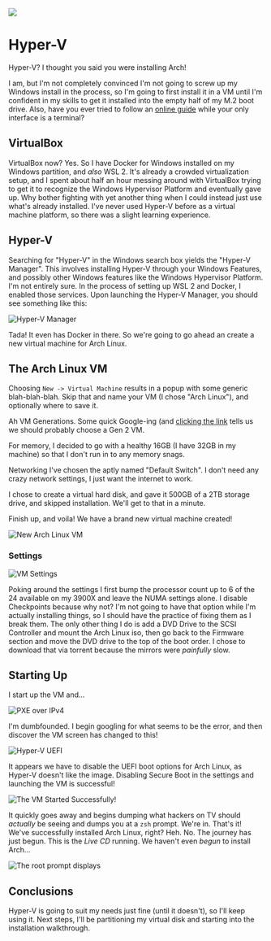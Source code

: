 ![](https://upload.wikimedia.org/wikipedia/commons/7/74/Arch_Linux_logo.svg)

# Hyper-V

Hyper-V? I thought you said you were installing Arch!

I am, but I'm not completely convinced I'm not going to screw up my Windows
install in the process, so I'm going to first install it in a VM until I'm
confident in my skills to get it installed into the empty half of my M.2 boot
drive. Also, have you ever tried to follow an [online
guide](https://wiki.archlinux.org/index.php/Installation_guide) while your
only interface is a terminal?

## VirtualBox

VirtualBox now? Yes. So I have Docker for Windows installed on my Windows
partition, and _also_ WSL 2. It's already a crowded virtualization setup, and
I spent about half an hour messing around with VirtualBox trying to get it to
recognize the Windows Hypervisor Platform and eventually gave up. Why bother
fighting with yet another thing when I could instead just use what's already
installed. I've never used Hyper-V before as a virtual machine platform, so
there was a slight learning experience.

## Hyper-V

Searching for "Hyper-V" in the Windows search box yields the "Hyper-V
Manager". This involves installing Hyper-V through your Windows Features, and
possibly other Windows features like the Windows Hypervisor Platform. I'm not
entirely sure. In the process of setting up WSL 2 and Docker, I enabled those
services. Upon launching the Hyper-V Manager, you should see something like
this:

![Hyper-V Manager](/posts/arch-linux/002.hyperv/002.001.hyperv-empty.png)

Tada! It even has Docker in there. So we're going to go ahead an create a new
virtual machine for Arch Linux.

## The Arch Linux VM

Choosing `New -> Virtual Machine` results in a popup with some generic
blah-blah-blah. Skip that and name your VM (I chose "Arch Linux"), and
optionally where to save it.

Ah VM Generations. Some quick Google-ing (and [clicking the
link](https://docs.microsoft.com/en-us/windows-server/virtualization/hyper-v/plan/Should-I-create-a-generation-1-or-2-virtual-machine-in-Hyper-V?redirectedfrom=MSDN)
tells us we should probably choose a Gen 2 VM.

For memory, I decided to go with a healthy 16GB (I have 32GB in my machine)
so that I don't run in to any memory snags.

Networking I've chosen the aptly named "Default Switch". I don't need any
crazy network settings, I just want the internet to work.

I chose to create a virtual hard disk, and gave it 500GB of a 2TB storage
drive, and skipped installation. We'll get to that in a minute.

Finish up, and voila! We have a brand new virtual machine created!

![New Arch Linux VM](/posts/arch-linux/002.hyperv/002.002.new-vm.png)

### Settings

![VM Settings](/posts/arch-linux/002.hyperv/002.003.settings.png)

Poking around the settings I first bump the processor count up to 6 of the 24
available on my 3900X and leave the NUMA settings alone. I disable
Checkpoints because why not? I'm not going to have that option while I'm
actually installing things, so I should have the practice of fixing them as I
break them. The only other thing I do is add a DVD Drive to the SCSI
Controller and mount the Arch Linux iso, then go back to the Firmware section
and move the DVD drive to the top of the boot order. I chose to download that
via torrent because the mirrors were _painfully_ slow.

## Starting Up

I start up the VM and... 

![PXE over IPv4](/posts/arch-linux/002.hyperv/002.004.pxe-over-ipv4.png)

I'm dumbfounded. I begin googling for what seems to be the error, and then
discover the VM screen has changed to this!

![Hyper-V UEFI](/posts/arch-linux/002.hyperv/002.005.uefi-error.png)

It appears we have to disable the UEFI boot options for Arch Linux, as
Hyper-V doesn't like the image. Disabling Secure Boot in the settings and
launching the VM is successful!

![The VM Started Successfully!](/posts/arch-linux/002.hyperv/002.006.vm-startup.png)

It quickly goes away and begins dumping what hackers on TV should _actually_
be seeing and dumps you at a `zsh` prompt. We're in. That's it! We've
successfully installed Arch Linux, right? Heh. No. The journey has just begun.
This is the _Live CD_ running. We haven't even _begun_ to install Arch...

![The root prompt displays](/posts/arch-linux/002.hyperv/002.007.arch-prompt.png)

## Conclusions

Hyper-V is going to suit my needs just fine (until it doesn't), so I'll keep
using it. Next steps, I'll be partitioning my virtual disk and starting into
the installation walkthrough.